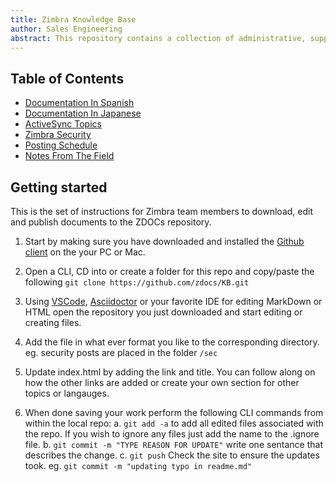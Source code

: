 ```yaml
---
title: Zimbra Knowledge Base
author: Sales Engineering 
abstract: This repository contains a collection of administrative, support, and best practice documention to help partners find the right information.
---
```


## Table of Contents
- [Documentation In Spanish](es-docs/)
- [Documentation In Japanese](ja-docs/)
- [ActiveSync Topics](async/)
- [Zimbra Security](sec/)
- [Posting Schedule](https://github.com)
- [Notes From The Field](nftf/)

## Getting started
This is the set of instructions for Zimbra team members to download, edit and publish documents to the ZDOCs repository.

1. Start by making sure you have downloaded and installed the [Github client](https://github.com/apps/desktop) on the your PC or Mac.

2. Open a CLI, CD into or create a folder for this repo and copy/paste the following `git clone https://github.com/zdocs/KB.git`
3. Using [VSCode](https://code.visualstudio.com/Download), [Asciidoctor](https://asciidoctor.org/) or your favorite IDE for editing MarkDown or HTML open the repository you just downloaded and start editing or creating files. 
4. Add the file in what ever format you like to the corresponding directory. eg. security posts are placed in the folder `/sec`
5. Update index.html by adding the link and title. You can follow along on how the other links are added or create your own section for other topics or langauges. 
6. When done saving your work perform the following CLI commands from within the local repo: 
    a. `git add -a` to add all edited files associated with the repo. If you wish to ignore any files just add the name to the .ignore file. 
    b. `git commit -m "TYPE REASON FOR UPDATE"` write one sentance that describes the change.
    c. `git push` Check the site to ensure the updates took. eg. `git commit -m "updating typo in readme.md"`
